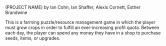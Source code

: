 (PROJECT NAME)
by Ian Cohn, Ian Shaffer, Alexis Cornett, Esther Brandwine

This is a farming puzzle/resource management game in which the player must grow crops in order to fulfill an ever-increasing profit quota.
Between each day, the player can spend any money they have in a shop to purchase seeds, items, or upgrades.
